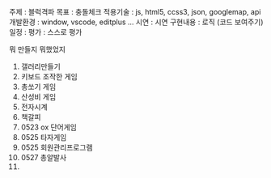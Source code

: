 주제 : 블럭격파
목표 : 충돌체크
적용기술 : js, html5, ccss3, json, googlemap, api
개발환경 : window, vscode, editplus ...
시연 : 시연
구현내용 : 로직 (코드 보여주기)
일정 : 
평가 : 스스로 평가





뭐 만들지
뭐했었지

1. 갤러리만들기
2. 키보드 조작한 게임
3. 총쏘기 게임
4. 산성비 게임
5. 전자시계
6. 책갈피
7. 0523 ox 단어게임
8. 0525 타자게임
9. 0525 회원관리프로그램
10. 0527 총알발사
11. 
